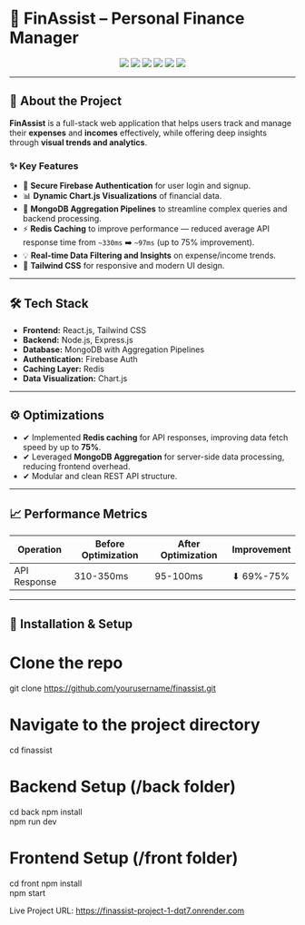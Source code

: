 
# 💼 FinAssist – Personal Finance Manager


<p align="center">
  <img src="https://img.shields.io/badge/MERN-Stack-green?style=for-the-badge" />
  <img src="https://img.shields.io/badge/Firebase-Auth-orange?style=for-the-badge" />
  <img src="https://img.shields.io/badge/Redis-Cache-red?style=for-the-badge" />
  <img src="https://img.shields.io/badge/MongoDB-Aggregation-brightgreen?style=for-the-badge" />
  <img src="https://img.shields.io/badge/Chart.js-Visualize-blueviolet?style=for-the-badge" />
  <img src="https://img.shields.io/badge/TailwindCSS-Styling-0ea5e9?style=for-the-badge" />
</p>

---

## 📌 About the Project

**FinAssist** is a full-stack web application that helps users track and manage their **expenses** and **incomes** effectively, while offering deep insights through **visual trends and analytics**.

### ✨ Key Features

- 🔐 **Secure Firebase Authentication** for user login and signup.
- 📊 **Dynamic Chart.js Visualizations** of financial data.
- 🚀 **MongoDB Aggregation Pipelines** to streamline complex queries and backend processing.
- ⚡ **Redis Caching** to improve performance — reduced average API response time from `~330ms` ➡️ `~97ms` (up to 75% improvement).
- 💡 **Real-time Data Filtering and Insights** on expense/income trends.
- 📱 **Tailwind CSS** for responsive and modern UI design.

---


## 🛠️ Tech Stack

- **Frontend:** React.js, Tailwind CSS
- **Backend:** Node.js, Express.js
- **Database:** MongoDB with Aggregation Pipelines
- **Authentication:** Firebase Auth
- **Caching Layer:** Redis
- **Data Visualization:** Chart.js

---

## ⚙️ Optimizations

- ✔ Implemented **Redis caching** for API responses, improving data fetch speed by up to **75%**.
- ✔ Leveraged **MongoDB Aggregation** for server-side data processing, reducing frontend overhead.
- ✔ Modular and clean REST API structure.

---

## 📈 Performance Metrics

| Operation | Before Optimization | After Optimization | Improvement |
|-----------|---------------------|--------------------|-------------|
| API Response | 310-350ms | 95-100ms | ⬇ 69%-75% |

---

## 🚀 Installation & Setup


# Clone the repo
git clone https://github.com/yourusername/finassist.git

# Navigate to the project directory
cd finassist

# Backend Setup (/back folder)
cd back
npm install         
npm run dev         

#  Frontend Setup (/front folder)
cd front
npm install         
npm start 

Live Project URL: https://finassist-project-1-dqt7.onrender.com





